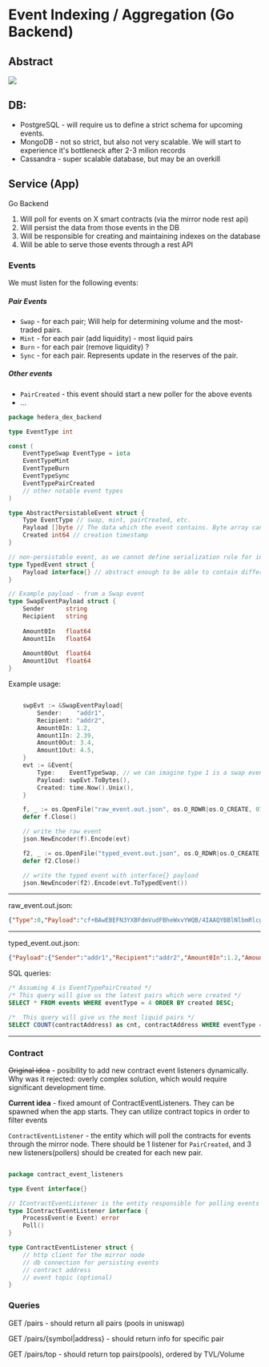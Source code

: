 # Event Indexing / Aggregation (Go Backend)

## Abstract

![](./assets/dex-be-diagram1.png)

## DB:
- PostgreSQL - will require us to define a strict schema for upcoming events.
- MongoDB - not so strict, but also not very scalable. We will start to experience it's bottleneck after 2-3 milion records
- Cassandra - super scalable database, but may be an overkill

## Service (App)

Go Backend

1. Will poll for events on X smart contracts (via the mirror node rest api)
2. Will persist the data from those events in the DB
3. Will be responsible for creating and maintaining indexes on the database
4. Will be able to serve those events through a rest API


### Events

We must listen for the following events:

##### Pair Events
- `Swap` - for each pair; Will help for determining volume and the most-traded pairs.
- `Mint` - for each pair (add liquidity) - most liquid pairs
- `Burn` - for each pair (remove liquidity) ?
- `Sync` - for each pair. Represents update in the reserves of the pair.
##### Other events

- `PairCreated` - this event should start a new poller for the above events
- ...


```go
package hedera_dex_backend

type EventType int

const (
	EventTypeSwap EventType = iota
	EventTypeMint
	EventTypeBurn
	EventTypeSync
	EventTypePairCreated
	// other notable event types
)

type AbstractPersistableEvent struct {
	Type EventType // swap, mint, pairCreated, etc.
	Payload []byte // The data which the event contains. Byte array can be used for any event type.
	Created int64 // creation timestamp
}

// non-persistable event, as we cannot define serialization rule for interface{}
type TypedEvent struct {
    Payload interface{} // abstract enough to be able to contain different structures inside. 
}

// Example payload - from a Swap event
type SwapEventPayload struct {
	Sender      string
	Recipient   string
	
	Amount0In   float64
	Amount1In   float64
	
	Amount0Out  float64
	Amount1Out  float64
}
```

Example usage:

```go

	swpEvt := &SwapEventPayload{
		Sender:    "addr1",
		Recipient: "addr2",
		Amount0In: 1.2,
		Amount1In: 2.39,
		Amount0Out: 3.4,
		Amount1Out: 4.5,
	}
	evt := &Event{
		Type:    EventTypeSwap, // we can imagine type 1 is a swap event for now
		Payload: swpEvt.ToBytes(),
		Created: time.Now().Unix(),
	}

	f, _ := os.OpenFile("raw_event.out.json", os.O_RDWR|os.O_CREATE, 0755)
	defer f.Close()

	// write the raw event
	json.NewEncoder(f).Encode(evt)

	f2, _ := os.OpenFile("typed_event.out.json", os.O_RDWR|os.O_CREATE, 0755)
	defer f2.Close()

	// write the typed event with interface{} payload
	json.NewEncoder(f2).Encode(evt.ToTypedEvent())


```
-----------------------
raw_event.out.json:
```json
{"Type":0,"Payload":"cf+BAwEBEFN3YXBFdmVudFBheWxvYWQB/4IAAQYBBlNlbmRlcgEMAAEJUmVjaXBpZW50AQwAAQlBbW91bnQwSW4BCAABCUFtb3VudDFJbgEIAAEKQW1vdW50ME91dAEIAAEKQW1vdW50MU91dAEIAAAAM/+CAQVhZGRyMQEFYWRkcjIB+DMzMzMzM/M/AfgfhetRuB4DQAH4MzMzMzMzC0AB/hJAAA==","Created":1648914703,"Contract":"0xSomeContract"}
```

-----------------------

typed_event.out.json:
```json
{"Payload":{"Sender":"addr1","Recipient":"addr2","Amount0In":1.2,"Amount1In":2.39,"Amount0Out":3.4,"Amount1Out":4.5},"Contract":"0xSomeContract"}
```

SQL queries:

```sql
/* Assuming 4 is EventTypePairCreated */
/* This query will give us the latest pairs which were created */
SELECT * FROM events WHERE eventType = 4 ORDER BY created DESC;

/*  This query will give us the most liquid pairs */
SELECT COUNT(contractAddress) as cnt, contractAddress WHERE eventType = 1 GROUP BY contractAddress ORDER BY cnt DESC;
```

-----------------------

### Contract

~~Original idea~~ - posibility to add new contract event listeners dynamically.
Why was it rejected: overly complex solution, which would require significant development time.

**Current idea** - fixed amount of ContractEventListeners. They can be spawned when the app starts. They can utilize contract topics in order to filter events

`ContractEventListener` - the entity which will poll the contracts for events through the mirror node.
There should be 1 listener for `PairCreated`, and 3 new listeners(pollers) should be created for each new pair.


```go

package contract_event_listeners

type Event interface{}

// IContractEventListener is the entity responsible for polling events out of contracts
type IContractEventListener interface {
	ProcessEvent(e Event) error
	Poll()
}

type ContractEventListener struct {
	// http client for the mirror node
	// db connection for persisting events
	// contract address
	// event topic (optional)
}

```

### Queries

GET /pairs - should return all pairs (pools in uniswap)

GET /pairs/{symbol|address} - should return info for specific pair

GET /pairs/top - should return top pairs(pools), ordered by TVL/Volume




